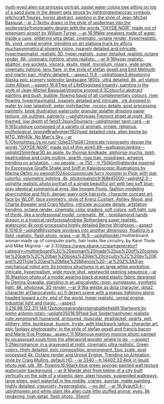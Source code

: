 [multi-eyed alien ice princess portrait, pastel water color](https://www.ebank.nz/aiartgenerator?category=multi-eyed%20alien%20ice%20princess%20portrait%2C%20pastel%20water%20color)[a tree sitting on top of a sand dune in the desert gets struck by lightning](https://www.ebank.nz/aiartgenerator?category=a%20tree%20sitting%20on%20top%20of%20a%20sand%20dune%20in%20the%20desert%20gets%20struck%20by%20lightning)[text](https://www.ebank.nz/aiartgenerator?category=text)[wiccan symbols, witchcraft figures, horror abstract, painting in the style of Jean-Michel Basquiat --ar 2:3](https://www.ebank.nz/aiartgenerator?category=wiccan%20symbols%2C%20witchcraft%20figures%2C%20horror%20abstract%2C%20painting%20in%20the%20style%20of%20Jean-Michel%20Basquiat%20--ar%202%3A3)[kirby drawn in the style of spiderman into the spiderverse](https://www.ebank.nz/aiartgenerator?category=kirby%20drawn%20in%20the%20style%20of%20spiderman%20into%20the%20spiderverse)[1](https://www.ebank.nz/aiartgenerator?category=1)[typography design with the words "OXYDE NOIR" made out of wire](https://www.ebank.nz/aiartgenerator?category=typography%20design%20with%20the%20words%20%22OXYDE%20NOIR%22%20made%20out%20of%20wire)[miami airport by William Turner, --ar 16:9](https://www.ebank.nz/aiartgenerator?category=miami%20airport%20by%20William%20Turner%2C%20--ar%2016%3A9)[Nike sneakers made of water, inside a cave, glittering ultra detail, cinematic, octane render, hyperrealistic, 8k, vivid, unreal engine, trending on art station](https://www.ebank.nz/aiartgenerator?category=Nike%20sneakers%20made%20of%20water%2C%20inside%20a%20cave%2C%20glittering%20ultra%20detail%2C%20cinematic%2C%20octane%20render%2C%20hyperrealistic%2C%208k%2C%20vivid%2C%20unreal%20engine%2C%20trending%20on%20art%20station)[a truck by alfons mucha](https://www.ebank.nz/aiartgenerator?category=a%20truck%20by%20alfons%20mucha)[symmetrical phoenix rising, insanely detailed and intricate, hypermaximalist, realistic 3D, hyper realistic, super detailed, realistic octane render, 8K, cinematic lighting, photo realistic,  --ar 9:16](https://www.ebank.nz/aiartgenerator?category=symmetrical%20phoenix%20rising%2C%20insanely%20detailed%20and%20intricate%2C%20hypermaximalist%2C%20realistic%203D%2C%20hyper%20realistic%2C%20super%20detailed%2C%20realistic%20octane%20render%2C%208K%2C%20cinematic%20lighting%2C%20photo%20realistic%2C%20%20--ar%209%3A16)[hyper realistic, abattoir, eye sockets, viscera, skulls, meat, mycelium, rosary,  wide angle, cinematic lighting, lens flare, in the style of stefan gesell and  Emil Melmoth and martin parr. Highly detailed.  --aspect 11:8 --uplight](https://www.ebank.nz/aiartgenerator?category=hyper%20realistic%2C%20abattoir%2C%20eye%20sockets%2C%20viscera%2C%20skulls%2C%20meat%2C%20mycelium%2C%20rosary%2C%20%20wide%20angle%2C%20cinematic%20lighting%2C%20lens%20flare%2C%20in%20the%20style%20of%20stefan%20gesell%20and%20%20Emil%20Melmoth%20and%20martin%20parr.%20Highly%20detailed.%20%20--aspect%2011%3A8%20--uplight)[pain](https://www.ebank.nz/aiartgenerator?category=pain)[3:4](https://www.ebank.nz/aiartgenerator?category=3%3A4)[exploring Alaska epic scenery splendor landscape 1800s, ultra detailed, 8k, art station John Allison  --aspect 16:8](https://www.ebank.nz/aiartgenerator?category=exploring%20Alaska%20epic%20scenery%20splendor%20landscape%201800s%2C%20ultra%20detailed%2C%208k%2C%20art%20station%20John%20Allison%20%20--aspect%2016%3A8)[Tree of Life](https://www.ebank.nz/aiartgenerator?category=Tree%20of%20Life)[Disguised Insanity, painting in the style of Jean-Michel Basquiat](https://www.ebank.nz/aiartgenerator?category=Disguised%20Insanity%2C%20painting%20in%20the%20style%20of%20Jean-Michel%20Basquiat)[/imagine prompt:4:3](https://www.ebank.nz/aiartgenerator?category=/imagine%20prompt%3A4%3A3)[Colourful abstract painting and bush, bubble, flowing liquid of all complementary colours, river flowing. hypermaximalist, insanely detailed and intricate , ink dropped in water by ivan laliashvili, peter mohrbacher, rococo details, post processing, painterly, book illustration watercolor granular splatter dripping paper texture, ink outlines, painterly,](https://www.ebank.nz/aiartgenerator?category=Colourful%20abstract%20painting%20and%20bush%2C%20bubble%2C%20flowing%20liquid%20of%20all%20complementary%20colours%2C%20river%20flowing.%20hypermaximalist%2C%20insanely%20detailed%20and%20intricate%20%2C%20ink%20dropped%20in%20water%20by%20ivan%20laliashvili%2C%20peter%20mohrbacher%2C%20rococo%20details%2C%20post%20processing%2C%20painterly%2C%20book%20illustration%20watercolor%20granular%20splatter%20dripping%20paper%20texture%2C%20ink%20outlines%2C%20painterly%2C)[--uplight](https://www.ebank.nz/aiartgenerator?category=--uplight)[vegas Fremont street at night, 80s themed, low depth of field](https://www.ebank.nz/aiartgenerator?category=vegas%20Fremont%20street%20at%20night%2C%2080s%20themed%2C%20low%20depth%20of%20field)[3:2](https://www.ebank.nz/aiartgenerator?category=3%3A2)[pixiv](https://www.ebank.nz/aiartgenerator?category=pixiv)[5](https://www.ebank.nz/aiartgenerator?category=5)[humans](https://www.ebank.nz/aiartgenerator?category=humans)[--uplight](https://www.ebank.nz/aiartgenerator?category=--uplight)[giger tarot card --ar 9:16](https://www.ebank.nz/aiartgenerator?category=giger%20tarot%20card%20--ar%209%3A16)[Sculpture composed of a variety of animals, ornate, religious, mythological, bronze](https://www.ebank.nz/aiartgenerator?category=Sculpture%20composed%20of%20a%20variety%20of%20animals%2C%20ornate%2C%20religious%2C%20mythological%2C%20bronze)[Brady](https://www.ebank.nz/aiartgenerator?category=Brady)[giger](https://www.ebank.nz/aiartgenerator?category=giger)[1920](https://www.ebank.nz/aiartgenerator?category=1920)[vast detailed vista, alien biome by MTG, WH40k,  No Man's Sky --ar 5:1](https://www.ebank.nz/aiartgenerator?category=vast%20detailed%20vista%2C%20alien%20biome%20by%20MTG%2C%20WH40k%2C%20%20No%20Man%27s%20Sky%20--ar%205%3A1)[Otomo](https://www.ebank.nz/aiartgenerator?category=Otomo)[<https://s.mj.run/-0zke217gG8>](https://www.ebank.nz/aiartgenerator?category=%3Chttps%3A//s.mj.run/-0zke217gG8%3E)[1:2](https://www.ebank.nz/aiartgenerator?category=1%3A2)[intricate typography design the words "OXYDE NOIR" made out of thin wire](https://www.ebank.nz/aiartgenerator?category=intricate%20typography%20design%20the%20words%20%22OXYDE%20NOIR%22%20made%20out%20of%20thin%20wire)[0.88](https://www.ebank.nz/aiartgenerator?category=0.88)[--wallpaper](https://www.ebank.nz/aiartgenerator?category=--wallpaper)[Jenkins](https://www.ebank.nz/aiartgenerator?category=Jenkins)[--uplight](https://www.ebank.nz/aiartgenerator?category=--uplight)[35mm](https://www.ebank.nz/aiartgenerator?category=35mm)[fear](https://www.ebank.nz/aiartgenerator?category=fear)[3D an apple ,by thomas kindkade, alphonse mucha, loish, beatriceblue and craig mullins, sparth, ross tran, rossdraws, artgerm, trending on artstation, --no people --w 750 --h 750](https://www.ebank.nz/aiartgenerator?category=3D%20an%20apple%20%2Cby%20thomas%20kindkade%2C%20alphonse%20mucha%2C%20loish%2C%20beatriceblue%20and%20craig%20mullins%2C%20sparth%2C%20ross%20tran%2C%20rossdraws%2C%20artgerm%2C%20trending%20on%20artstation%2C%20--no%20people%20--w%20750%20--h%20750)[klimt](https://www.ebank.nz/aiartgenerator?category=klimt)[lights](https://www.ebank.nz/aiartgenerator?category=lights)[nike inspired by Expressive Giraffe Shake and Sniff in Kaleidoscopic Illustrations by Marina Okhro no swoosh](https://www.ebank.nz/aiartgenerator?category=nike%20inspired%20by%20Expressive%20Giraffe%20Shake%20and%20Sniff%20in%20Kaleidoscopic%20Illustrations%20by%20Marina%20Okhro%20no%20swoosh)[1024](https://www.ebank.nz/aiartgenerator?category=1024)[occlusion](https://www.ebank.nz/aiartgenerator?category=occlusion)[cute furry monster in Pixar with star, colorful, volumetric lighting, 4k, photorealistic](https://www.ebank.nz/aiartgenerator?category=cute%20furry%20monster%20in%20Pixar%20with%20star%2C%20colorful%2C%20volumetric%20lighting%2C%204k%2C%20photorealistic)[9:16](https://www.ebank.nz/aiartgenerator?category=9%3A16)[8k](https://www.ebank.nz/aiartgenerator?category=8k)[4](https://www.ebank.nz/aiartgenerator?category=4)[5000](https://www.ebank.nz/aiartgenerator?category=5000)[--uplight](https://www.ebank.nz/aiartgenerator?category=--uplight)[2:3](https://www.ebank.nz/aiartgenerator?category=2%3A3)[--uplight](https://www.ebank.nz/aiartgenerator?category=--uplight)[a realistic photo portrait of a single beautiful girl with two soft blue-gray identical symmetrical eyes, like Imogen Poots, fashion modeling abercrombie and fitch, danger wavy pink hairstyle, character concept art, face by WLOP, face symmetry, style of Krenz Cushart, Ashley Wood, and Charlie Bowater and Craig Mullins, intricate accurate details, artstation trending, octane render, cinematic color grading, soft colors, soft light, rule of thirds, like a professional model, cinematic, 8K --test](https://www.ebank.nz/aiartgenerator?category=a%20realistic%20photo%20portrait%20of%20a%20single%20beautiful%20girl%20with%20two%20soft%20blue-gray%20identical%20symmetrical%20eyes%2C%20like%20Imogen%20Poots%2C%20fashion%20modeling%20abercrombie%20and%20fitch%2C%20danger%20wavy%20pink%20hairstyle%2C%20character%20concept%20art%2C%20face%20by%20WLOP%2C%20face%20symmetry%2C%20style%20of%20Krenz%20Cushart%2C%20Ashley%20Wood%2C%20and%20Charlie%20Bowater%20and%20Craig%20Mullins%2C%20intricate%20accurate%20details%2C%20artstation%20trending%2C%20octane%20render%2C%20cinematic%20color%20grading%2C%20soft%20colors%2C%20soft%20light%2C%20rule%20of%20thirds%2C%20like%20a%20professional%20model%2C%20cinematic%2C%208K%20--test)[diamond hands dragon in a tropical rainforest](https://www.ebank.nz/aiartgenerator?category=diamond%20hands%20dragon%20in%20a%20tropical%20rainforest)[aAndrew Rothenberg super realistic, watercolor 4k post-processing highly detailed Bernie Wrightson --aspect 8:10](https://www.ebank.nz/aiartgenerator?category=aAndrew%20Rothenberg%20super%20realistic%2C%20watercolor%204k%20post-processing%20highly%20detailed%20Bernie%20Wrightson%20--aspect%208%3A10)[16:9](https://www.ebank.nz/aiartgenerator?category=16%3A9)[--uplight](https://www.ebank.nz/aiartgenerator?category=--uplight)[Billy](https://www.ebank.nz/aiartgenerator?category=Billy)[simple windows into another dimension, floating in a field, realistic, flash photo, grass —ar 16:9 --uplight](https://www.ebank.nz/aiartgenerator?category=simple%20windows%20into%20another%20dimension%2C%20floating%20in%20a%20field%2C%20realistic%2C%20flash%20photo%2C%20grass%20%E2%80%94ar%2016%3A9%20--uplight)[order.](https://www.ebank.nz/aiartgenerator?category=order.)[motherboard, woman made up of computer parts, hair looks like circuitry, by Karel Thole and Mike Mignola --ar 2:3](https://www.ebank.nz/aiartgenerator?category=motherboard%2C%20woman%20made%20up%20of%20computer%20parts%2C%20hair%20looks%20like%20circuitry%2C%20by%20Karel%20Thole%20and%20Mike%20Mignola%20--ar%202%3A3)[an mechanical robot arm 3d printing structures in an large white workshop, intricate, hyperrealism, wide movie shot, westworld opening sequence --ar 16:9](https://www.ebank.nz/aiartgenerator?category=an%20mechanical%20robot%20arm%203d%20printing%20structures%20in%20an%20large%20white%20workshop%2C%20intricate%2C%20hyperrealism%2C%20wide%20movie%20shot%2C%20westworld%20opening%20sequence%20--ar%2016%3A9)[fashion photo of a model wearing black draped plastic fabric designed by Demna Gvasalia, standing in an apocalyptic room, sunglasses, synthetic light, 4K, photoreal, 3D render, —ar 9:16](https://www.ebank.nz/aiartgenerator?category=fashion%20photo%20of%20a%20model%20wearing%20black%20draped%20plastic%20fabric%20designed%20by%20Demna%20Gvasalia%2C%20standing%20in%20an%20apocalyptic%20room%2C%20sunglasses%2C%20synthetic%20light%2C%204K%2C%20photoreal%2C%203D%20render%2C%20%E2%80%94ar%209%3A16)[a westie as dota character, dota2, character art](https://www.ebank.nz/aiartgenerator?category=a%20westie%20as%20dota%20character%2C%20dota2%2C%20character%20art)[1](https://www.ebank.nz/aiartgenerator?category=1)[apocalyptic sci fi desert scene with a massic lightning storm headed toward a city, end of the world, hyper realistic, unreal engine, industrial light and magic, --aspect 3:2](https://www.ebank.nz/aiartgenerator?category=apocalyptic%20sci%20fi%20desert%20scene%20with%20a%20massic%20lightning%20storm%20headed%20toward%20a%20city%2C%20end%20of%20the%20world%2C%20hyper%20realistic%2C%20unreal%20engine%2C%20industrial%20light%20and%20magic%2C%20--aspect%203%3A2)[16:9](https://www.ebank.nz/aiartgenerator?category=16%3A9)[8:12](https://www.ebank.nz/aiartgenerator?category=8%3A12)[2:3](https://www.ebank.nz/aiartgenerator?category=2%3A3)[11:14](https://www.ebank.nz/aiartgenerator?category=11%3A14)[8:12](https://www.ebank.nz/aiartgenerator?category=8%3A12)[photoreal](https://www.ebank.nz/aiartgenerator?category=photoreal)[render](https://www.ebank.nz/aiartgenerator?category=render)[plains](https://www.ebank.nz/aiartgenerator?category=plains)[battlefield](https://www.ebank.nz/aiartgenerator?category=battlefield)[9:16](https://www.ebank.nz/aiartgenerator?category=9%3A16)[artwork by pietro antonio rotari](https://www.ebank.nz/aiartgenerator?category=artwork%20by%20pietro%20antonio%20rotari)[--uplight](https://www.ebank.nz/aiartgenerator?category=--uplight)[350](https://www.ebank.nz/aiartgenerator?category=350)[16:9](https://www.ebank.nz/aiartgenerator?category=16%3A9)[Plaid Suit Spiderman](https://www.ebank.nz/aiartgenerator?category=Plaid%20Suit%20Spiderman)[hyper-realistic cute xenomorph humanoid, armoured, muscular, straitjacket, pearls, wet, slithery, lithe, burlesque, buxom, tryste, with blackwork tattoo, character art, epic fantasy photography, in the style of stefan gesell and francis bacon and Marie-Eve Proteau ::aspect 11:16](https://www.ebank.nz/aiartgenerator?category=hyper-realistic%20cute%20xenomorph%20humanoid%2C%20armoured%2C%20muscular%2C%20straitjacket%2C%20pearls%2C%20wet%2C%20slithery%2C%20lithe%2C%20burlesque%2C%20buxom%2C%20tryste%2C%20with%20blackwork%20tattoo%2C%20character%20art%2C%20epic%20fantasy%20photography%2C%20in%20the%20style%20of%20stefan%20gesell%20and%20francis%20bacon%20and%20Marie-Eve%20Proteau%20%3A%3Aaspect%2011%3A16)[famous marilyn monroe photo painted by picasso](https://www.ebank.nz/aiartgenerator?category=famous%20marilyn%20monroe%20photo%20painted%20by%20picasso)[sad souls from the afterworld wonder where to go , —aspect 5:2](https://www.ebank.nz/aiartgenerator?category=sad%20souls%20from%20the%20afterworld%20wonder%20where%20to%20go%20%2C%20%E2%80%94aspect%205%3A2)[Necromancer in a graveyard at night, cinematic ultra realistic. Green colors. Higly detailed, epic composition. environment. Epic scale, post processed 4k, Octane render and Unreal Engine. Trending on Artstation, style by Craig Mullins, default HD, --w 3340 --h 1440](https://www.ebank.nz/aiartgenerator?category=Necromancer%20in%20a%20graveyard%20at%20night%2C%20cinematic%20ultra%20realistic.%20Green%20colors.%20Higly%20detailed%2C%20epic%20composition.%20environment.%20Epic%20scale%2C%20post%20processed%204k%2C%20Octane%20render%20and%20Unreal%20Engine.%20Trending%20on%20Artstation%2C%20style%20by%20Craig%20Mullins%2C%20default%20HD%2C%20--w%203340%20--h%201440)[2:3](https://www.ebank.nz/aiartgenerator?category=2%3A3)[3:4](https://www.ebank.nz/aiartgenerator?category=3%3A4)[ink in liquid, photo real, silk, 8K, flowing,](https://www.ebank.nz/aiartgenerator?category=ink%20in%20liquid%2C%20photo%20real%2C%20silk%2C%208K%2C%20flowing%2C)[16:9](https://www.ebank.nz/aiartgenerator?category=16%3A9)[dark blue green sponge-painted wall texture watercolor background. --ar 9:16](https://www.ebank.nz/aiartgenerator?category=dark%20blue%20green%20sponge-painted%20wall%20texture%20watercolor%20background.%20--ar%209%3A16)[wide shot from below of a city built vertically on the side of a gigantic dam, steel houses, suspended walkways, large pipes, giant waterfall in the middle, cranes, sunrise, matte painting, highly detailed, cgsociety, hyperrealistic, --no dof, --ar 16:9](https://www.ebank.nz/aiartgenerator?category=wide%20shot%20from%20below%20of%20a%20city%20built%20vertically%20on%20the%20side%20of%20a%20gigantic%20dam%2C%20steel%20houses%2C%20suspended%20walkways%2C%20large%20pipes%2C%20giant%20waterfall%20in%20the%20middle%2C%20cranes%2C%20sunrise%2C%20matte%20painting%2C%20highly%20detailed%2C%20cgsociety%2C%20hyperrealistic%2C%20--no%20dof%2C%20--ar%2016%3A9)[vault](https://www.ebank.nz/aiartgenerator?category=vault)[3:4](https://www.ebank.nz/aiartgenerator?category=3%3A4)[--uplight](https://www.ebank.nz/aiartgenerator?category=--uplight)[green and white plant like alien cute little stuffed animal, eyes, 8k rendering, high detail, flash photo, 35mm](https://www.ebank.nz/aiartgenerator?category=green%20and%20white%20plant%20like%20alien%20cute%20little%20stuffed%20animal%2C%20eyes%2C%208k%20rendering%2C%20high%20detail%2C%20flash%20photo%2C%2035mm)[1](https://www.ebank.nz/aiartgenerator?category=1)